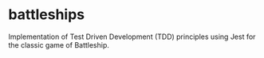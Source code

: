 # battleships
 Implementation of Test Driven Development (TDD) principles using Jest for the classic game of Battleship.

